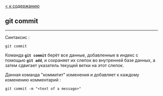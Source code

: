 [< к содержанию](../readme.md)

## git commit

---
Синтаксис :
```bush-
git commit
```

Команда **`git commit`** берёт все данные, добавленные в индекс с помощью **`git add`**, и сохраняет их слепок во внутренней базе данных, а затем сдвигает указатель текущей ветки на этот слепок.

Данная команда "коммитит" изменения и добавляет к каждому изменению комментарий :
```bush-
git commit -m "<text of a message>"
```
